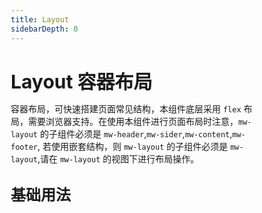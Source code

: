 ```yaml
---
title: Layout
sidebarDepth: 0
---
```


<style lang="scss">
    * { margin: 0; padding: 0; box-sizing: border-box; }
    h1, h2, h3, h4, h5 {
        border-bottom: none;
    }
    h1 {
        font-size: 30px;
        line-height: 38px;
    }
    h2 {
        font-size: 24px;
        line-height: 32px;
    }
    h3 {
        font-size: 18px;
        line-height: 26px;
    }
    p {
        font-size: 14px;
    }
    .content:not(.custom) > :first-child {
        margin-top: 0;
    }
</style>

# Layout 容器布局
容器布局，可快速搭建页面常见结构，本组件底层采用 `flex` 布局，需要浏览器支持。在使用本组件进行页面布局时注意，`mw-layout` 的子组件必须是 `mw-header`,`mw-sider`,`mw-content`,`mw-footer`,
若使用嵌套结构，则 `mw-layout` 的子组件必须是 `mw-layout`,请在 `mw-layout` 的视图下进行布局操作。

## 基础用法
<ClientOnly>
<layout-demo></layout-demo>
</ClientOnly>

